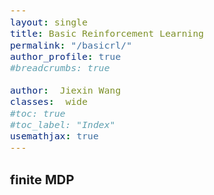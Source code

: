 ```yaml
---
layout: single
title: Basic Reinforcement Learning
permalink: "/basicrl/"
author_profile: true
#breadcrumbs: true

author:  Jiexin Wang
classes:  wide
#toc: true
#toc_label: "Index"
usemathjax: true
---
```


### finite MDP

<style type="text/css">
  body{
  font-size: 13pt;
}

**MDP**: a classical formalization of sequential decision making, where actions influence subsequent situations or states

**Delayed reward**:

**Agent**: the learner or decision maker who produce actions

**Env**: environment dynamics which provide states and rewards

**Discrete Time Step**: $$t=0,1,2,3,...$$

    Env --- r,s ---> Agent
     |                 |
     |<------ a -------|


**finite**: the sets of states, actions, and rewards all have a finite number of elements

**Markov Property**: the probability of each possible value for $$s_t,r_t$$ depends only on the immediately preceding state and action $$s_{t-1}, a_{t-1}$$

in another words: the current state include information about all aspects of the past


### Preliminaries


$$\mathcal{S}, \mathcal{A}$$ - state and action space

$$\mathcal{R}(s,a)$$ - reward function

$$\mathcal{H}=[s_0,a_0,r_0,...,s_t,a_t,r_t,s_{t+1},...,s_T,a_T,r_T]$$ - history trajectory

<span style="font-family:Arial; font-size:0.9em;">
$$p(s' \mid s,a)$$ - state transition probability

<span style="font-family:Arial; font-size:0.9em;">
$$p(s' \mid s,a) \triangleq Pr(s_{t+1}=s' \mid s_t=s,a_t=a), for all s',s \in \mathcal{S}, a \in \mathcal{A}$$

<span style="font-family:Arial; font-size:0.9em;">
$$\sum_{s' \in \mathcal{S}} p(s' \mid s,a)=1, for all s \in \mathcal{S}, a \in \mathcal{A}$$







### later

$$p(s',r \mid s,a) \triangleq Pr(s_{t+1}=s',r_t=r \mid s_t=s,a_t=a)$$, for all $$s',s \in \mathcal{S}, r \in \mathcal{R}, a \in \mathcal{A}$$

$$\sum_{s' \in \mathcal{S}} \sum_{r \in \mathcal{R}} p(s',r \mid s,a)=1$$, for all $$s \in \mathcal{S}, a \in \mathcal{A}$$

$$\mathbb{S}$$

### Implementation

```python
def sigmoid(x):
   return 1./(1.+np.exp(-x))

```
